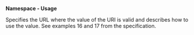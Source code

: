 **Namespace - Usage**

Specifies the URL where the value of the URI is valid and describes how to use the value.
See examples 16 and 17 from the specification.
